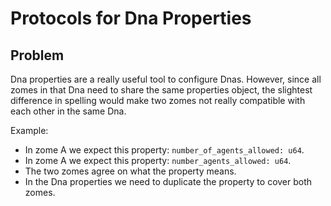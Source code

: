 # Protocols for Dna Properties

## Problem

Dna properties are a really useful tool to configure Dnas. However, since all zomes in that Dna need to share the same properties object, the slightest difference in spelling would make two zomes not really compatible with each other in the same Dna.

Example:

- In zome A we expect this property: `number_of_agents_allowed: u64`.
- In zome A we expect this property: `number_agents_allowed: u64`.
- The two zomes agree on what the property means.
- In the Dna properties we need to duplicate the property to cover both zomes.
